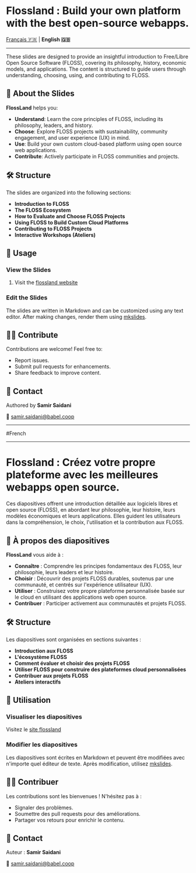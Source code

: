 # Flossland : Build your own platform with the best open-source webapps.

[Français 🇫🇷](#french) | **English 🇬🇧**

---

These slides are designed to provide an insightful introduction to Free/Libre Open Source Software (FLOSS), covering its philosophy, history, economic models, and applications. The content is structured to guide users through understanding, choosing, using, and contributing to FLOSS.

## 🚀 About the Slides

**FlossLand** helps you:
- **Understand**: Learn the core principles of FLOSS, including its philosophy, leaders, and history.
- **Choose**: Explore FLOSS projects with sustainability, community engagement, and user experience (UX) in mind.
- **Use**: Build your own custom cloud-based platform using open source web applications.
- **Contribute**: Actively participate in FLOSS communities and projects.

## 🛠 Structure
The slides are organized into the following sections:
- **Introduction to FLOSS**
- **The FLOSS Ecosystem**
- **How to Evaluate and Choose FLOSS Projects**
- **Using FLOSS to Build Custom Cloud Platforms**
- **Contributing to FLOSS Projects**
- **Interactive Workshops (Ateliers)**

## 📄 Usage

### View the Slides
1. Visit the [flossland website](samirsaidani.github.io/flossland/)

### Edit the Slides
The slides are written in Markdown and can be customized using any text editor. After making changes, render them using [mkslides](https://github.com/MartenBE/mkslides).
## 🧑‍💻 Contribute
Contributions are welcome! Feel free to:
- Report issues.
- Submit pull requests for enhancements.
- Share feedback to improve content.

## 📧 Contact
Authored by **Samir Saidani**

📩 [samir.saidani@babel.coop](mailto:samir.saidani@babel.coop)

---

#French

---
# Flossland : Créez votre propre plateforme avec les meilleures webapps open source.

Ces diapositives offrent une introduction détaillée aux logiciels libres et open source (FLOSS), en abordant leur philosophie, leur histoire, leurs modèles économiques et leurs applications. Elles guident les utilisateurs dans la compréhension, le choix, l'utilisation et la contribution aux FLOSS.

## 🚀 À propos des diapositives

**FlossLand** vous aide à :
- **Connaître** : Comprendre les principes fondamentaux des FLOSS, leur philosophie, leurs leaders et leur histoire.
- **Choisir** : Découvrir des projets FLOSS durables, soutenus par une communauté, et centrés sur l'expérience utilisateur (UX).
- **Utiliser** : Construisez votre propre plateforme personnalisée basée sur le cloud en utilisant des applications web open source.
- **Contribuer** : Participer activement aux communautés et projets FLOSS.

## 🛠 Structure
Les diapositives sont organisées en sections suivantes :
- **Introduction aux FLOSS**
- **L'écosystème FLOSS**
- **Comment évaluer et choisir des projets FLOSS**
- **Utiliser FLOSS pour construire des plateformes cloud personnalisées**
- **Contribuer aux projets FLOSS**
- **Ateliers interactifs**

## 📄 Utilisation

### Visualiser les diapositives
Visitez le [site flossland](samirsaidani.github.io/flossland/)

### Modifier les diapositives
Les diapositives sont écrites en Markdown et peuvent être modifiées avec n'importe quel éditeur de texte. Après modification, utilisez [mkslides](https://github.com/MartenBE/mkslides).

## 🧑‍💻 Contribuer
Les contributions sont les bienvenues ! N'hésitez pas à :
- Signaler des problèmes.
- Soumettre des pull requests pour des améliorations.
- Partager vos retours pour enrichir le contenu.

## 📧 Contact
Auteur : **Samir Saidani**

📩 [samir.saidani@babel.coop](mailto:samir.saidani@babel.coop)
